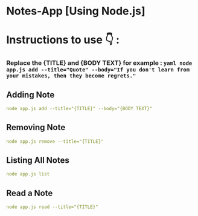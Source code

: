 # Notes-App [Using Node.js]

# Instructions to use 👇 :

### Replace the {TITLE} and {BODY TEXT} for example : ``` yaml node app.js add --title="Quote" --body="If you don't learn from your mistakes, then they become regrets." ```

## Adding Note

``` yaml
node app.js add --title="{TITLE}" --body="{BODY TEXT}"
```
## Removing Note
``` yaml
node app.js remove --title="{TITLE}"
```

## Listing All Notes
``` yaml
node app.js list
```

## Read a Note
``` yaml
node app.js read --title="{TITLE}"
```
